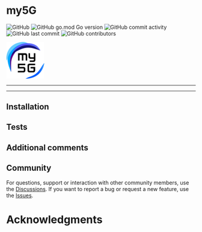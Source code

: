 # my5G

![GitHub](https://img.shields.io/github/license/my5G/template?color=blue) 
![GitHub go.mod Go version](https://img.shields.io/github/go-mod/go-version/my5G/template) ![GitHub commit activity](https://img.shields.io/github/commit-activity/y/my5G/template) 
![GitHub last commit](https://img.shields.io/github/last-commit/my5G/template)
![GitHub contributors](https://img.shields.io/github/contributors/my5G/template)

<img width="20%" src="static/img/my5g-logo.png" alt="my5g-core"/>

----
<!-- general description of the project -->
----
## Installation  

<!-- steps to install the project -->

## Tests

<!-- steps to test the project --->

## Additional comments

<!-- optional section with other comments that may be important !-->

## Community
 
For questions, support or interaction with other community members, use the [Discussions](../../discussions). If you want to report a bug or request a new feature, use the [Issues](../../issues).

# Acknowledgments

<!-- acknowledges other projects used or external contributors -->